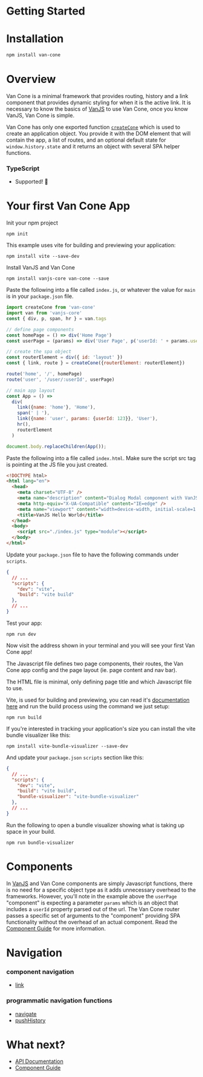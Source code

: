 # Getting Started

# Installation

```bash
npm install van-cone
```

# Overview

Van Cone is a minimal framework that provides routing, history and a link component that provides dynamic styling for when it is the active link. It is necessary to know the basics of [VanJS](https://vanjs.org) to use Van Cone, once you know VanJS, Van Cone is simple.

Van Cone has only one exported function [`createCone`](./api-reference.md#createconerouterelement-routes-defaultnavstate) which is used to create an application object. You provide it with the DOM element that will contain the app, a list of routes, and an optional default state for `window.history.state` and it returns an object with several SPA helper functions.

### TypeScript
- Supported! 🥳

# Your first Van Cone App

Init your npm project

    npm init


This example uses vite for building and previewing your application:

    npm install vite --save-dev

Install VanJS and Van Cone

    npm install vanjs-core van-cone --save

Paste the following into a file called `index.js`, or whatever the value for `main` is in your `package.json` file.

```javascript
import createCone from 'van-cone'
import van from 'vanjs-core'
const { div, p, span, hr } = van.tags

// define page components
const homePage = () => div('Home Page')
const userPage = (params) => div('User Page', p('userId: ' + params.userId))

// create the spa object
const routerElement = div({ id: 'layout' })
const { link, route } = createCone({routerElement: routerElement})

route('home', '/', homePage)
route('user', '/user/:userId', userPage)

// main app layout
const App = () =>
  div(
    link({name: 'home'}, 'Home'),
    span(' | '),
    link({name: 'user', params: {userId: 123}}, 'User'),
    hr(),
    routerElement
  )

document.body.replaceChildren(App());
```

Paste the following into a file called `index.html`. Make sure the script src tag is pointing at the JS file you just created.
```html
<!DOCTYPE html>
<html lang="en">
  <head>
    <meta charset="UTF-8" />
    <meta name="description" content="Dialog Modal component with VanJS" />
    <meta http-equiv="X-UA-Compatible" content="IE=edge" />
    <meta name="viewport" content="width=device-width, initial-scale=1.0" />
    <title>VanJS Hello World</title>
  </head>
  <body>
    <script src="./index.js" type="module"></script>
  </body>
</html>

```

Update your `package.json` file to have the following commands under `scripts`.

```json
{
  // ...
  "scripts": {
    "dev": "vite",
    "build": "vite build"
  },
  // ...
}

```

Test your app:

    npm run dev

Now visit the address shown in your terminal and you will see your first Van Cone app!

The Javascript file defines two page components, their routes, the Van Cone app config and the page layout (ie. page content and nav bar).

The HTML file is minimal, only defining page title and which Javascript file to use.

Vite, is used for building and previewing, you can read it's [documentation here](https://vitejs.dev) and run the build process using the command we just setup:

    npm run build

If you're interested in tracking your application's size you can install the vite bundle visualizer like this:

    npm install vite-bundle-visualizer --save-dev

And update your `package.json` `scripts` section like this:

```json
{
  // ...
  "scripts": {
    "dev": "vite",
    "build": "vite build",
    "bundle-visualizer": "vite-bundle-visualizer"
  },
  // ...
}

```

Run the following to open a bundle visualizer showing what is taking up space in your build.

    npm run bundle-visualizer

# Components
In [VanJS](https://vanjs.org) and Van Cone components are simply Javascript functions, there is no need for a specific object type as it adds unnecessary overhead to the frameworks. However, you'll note in the example above the `userPage` "component" is expecting a parameter `params` which is an object that includes a `userId` property parsed out of the url. The Van Cone router passes a specific set of arguments to the "component" providing SPA functionality without the overhead of an actual component. Read the [Component Guide](./component-guide.md) for more information.

# Navigation
### component navigation 
- [link](./api-reference.md#linkprops-children)

### programmatic navigation functions
- [navigate](./api-reference.md#navigateroutename-options)
- [pushHistory](./api-reference.md#pushhistoryroutename-options)

# What next?
* [API Documentation](./api-reference.md)
* [Component Guide](./component-guide.md)
